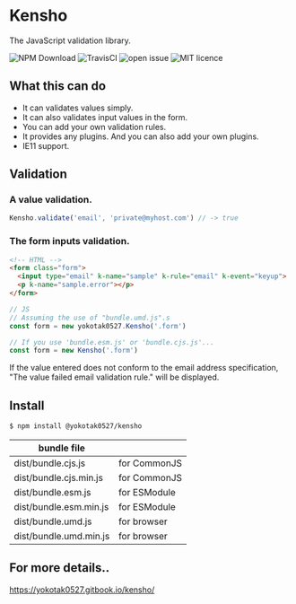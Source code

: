# Kensho

The JavaScript validation library.

![NPM Download](https://img.shields.io/npm/dt/@yokotak0527/kensho)
![TravisCI](https://travis-ci.org/yokotak0527/kensho.svg?branch=master)
![open issue](https://img.shields.io/github/issues/yokotak0527/kensho)
![MIT licence](https://img.shields.io/github/license/yokotak0527/kensho)

## What this can do

- It can validates values simply.
- It can also validates input values in the form.
- You can add your own validation rules.
- It provides any plugins. And you can also add your own plugins.
- IE11 support.

## Validation

### A value validation.

```js
Kensho.validate('email', 'private@myhost.com') // -> true
```

### The form inputs validation.

```html
<!-- HTML -->
<form class="form">
  <input type="email" k-name="sample" k-rule="email" k-event="keyup">
  <p k-name="sample.error"></p>
</form>
```

```js
// JS
// Assuming the use of "bundle.umd.js".s
const form = new yokotak0527.Kensho('.form')

// If you use 'bundle.esm.js' or 'bundle.cjs.js'...
const form = new Kensho('.form')
```

If the value entered does not conform to the email address specification, "The value failed email validation rule." will be displayed.

## Install

```bash
$ npm install @yokotak0527/kensho
```

| bundle file            |              |
|------------------------|--------------|
| dist/bundle.cjs.js     | for CommonJS |
| dist/bundle.cjs.min.js | for CommonJS |
| dist/bundle.esm.js     | for ESModule |
| dist/bundle.esm.min.js | for ESModule |
| dist/bundle.umd.js     | for browser  |
| dist/bundle.umd.min.js | for browser  |

## For more details..

https://yokotak0527.gitbook.io/kensho/
